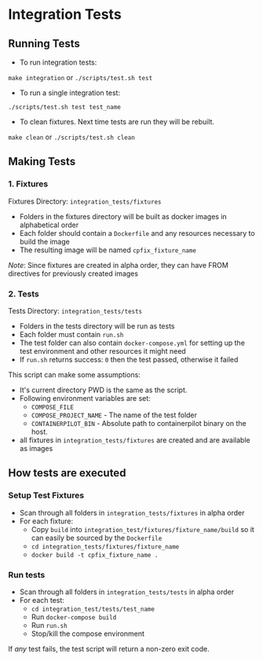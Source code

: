 # Integration Tests

## Running Tests

- To run integration tests:

`make integration` or `./scripts/test.sh test`

- To run a single integration test:

`./scripts/test.sh test test_name`

- To clean fixtures. Next time tests are run they will be rebuilt.

`make clean` or `./scripts/test.sh clean`

## Making Tests

### 1. Fixtures

Fixtures Directory: `integration_tests/fixtures`

- Folders in the fixtures directory will be built as docker images in alphabetical order
- Each folder should contain a `Dockerfile` and any resources necessary to build the image
- The resulting image will be named `cpfix_fixture_name`

*Note*: Since fixtures are created in alpha order, they can have FROM directives for previously created images

### 2. Tests

Tests Directory: `integration_tests/tests`

- Folders in the tests directory will be run as tests
- Each folder must contain `run.sh`
- The test folder can also contain `docker-compose.yml` for setting up the test environment and other resources it might need
- If `run.sh` returns success: `0` then the test passed, otherwise it failed

This script can make some assumptions:

- It's current directory PWD is the same as the script.
- Following environment variables are set:
  - `COMPOSE_FILE`
  - `COMPOSE_PROJECT_NAME` - The name of the test folder
  - `CONTAINERPILOT_BIN` - Absolute path to containerpilot binary on the host.
- all fixtures in `integration_tests/fixtures` are created and are available as images

## How tests are executed

### Setup Test Fixtures
- Scan through all folders in `integration_tests/fixtures` in alpha order
- For each fixture:
  - Copy `build` into `integration_test/fixtures/fixture_name/build` so it can easily be sourced by the `Dockerfile`
  - `cd integration_tests/fixtures/fixture_name`
  - `docker build -t cpfix_fixture_name .`

### Run tests
- Scan through all folders in `integration_tests/tests` in alpha order
- For each test:
  - `cd integration_test/tests/test_name`
  - Run `docker-compose build`
  - Run `run.sh`
  - Stop/kill the compose environment

If *any* test fails, the test script will return a non-zero exit code.
